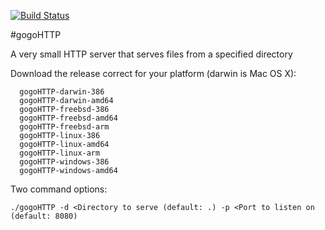 [![Build Status](https://travis-ci.org/JNPRAutomate/gogoHTTP.svg?branch=master)](https://travis-ci.org/JNPRAutomate/gogoHTTP)

#gogoHTTP

A very small HTTP server that serves files from a specified directory

Download the release correct for your platform (darwin is Mac OS X):
```
  gogoHTTP-darwin-386
  gogoHTTP-darwin-amd64
  gogoHTTP-freebsd-386
  gogoHTTP-freebsd-amd64
  gogoHTTP-freebsd-arm
  gogoHTTP-linux-386
  gogoHTTP-linux-amd64
  gogoHTTP-linux-arm
  gogoHTTP-windows-386
  gogoHTTP-windows-amd64
```

Two command options:
```
./gogoHTTP -d <Directory to serve (default: .) -p <Port to listen on (default: 8080)
```
